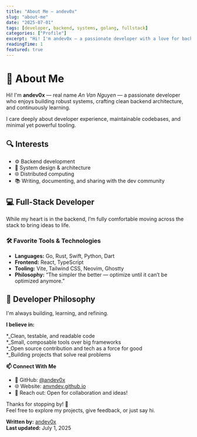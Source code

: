 ```yaml
---
title: "About Me — andev0x"
slug: "about-me"
date: "2025-07-01"
tags: [developer, backend, systems, golang, fullstack]
categories: ["Profile"]
excerpt: "Hi! I'm andev0x — a passionate developer with a love for backend systems, clean architecture, and lifelong learning."
readingTime: 1
featured: true
---
```


# 👋 About Me

Hi! I'm **andev0x** — real name *An Van Nguyen* — a passionate developer who enjoys building robust systems, crafting clean backend architecture, and continuously learning.

I care deeply about developer experience, maintainable codebases, and minimal yet powerful tooling.



## 🔍 Interests

- ⚙️ Backend development  
- 🧱 System design & architecture  
- 🌐 Distributed computing  
- 📚 Writing, documenting, and sharing with the dev community  



## 💻 Full-Stack Developer

While my heart is in the backend, I’m fully comfortable moving across the stack to bring ideas to life.

### 🛠️ Favorite Tools & Technologies

- **Languages:** Go, Rust, Swift, Python, Dart  
- **Frontend:** React, TypeScript  
- **Tooling:** Vite, Tailwind CSS, Neovim, Ghostty  
- **Philosophy:** “The simpler the better — optimize until it can’t be optimized anymore.”



## 🌱 Developer Philosophy

I'm always building, learning, and refining.

**I believe in:**

*_Clean, testable, and readable code  
*_Small, composable tools over big frameworks  
*_Open source contribution and tech as a force for good  
*_Building projects that solve real problems  



**📫 Connect With Me**

- 🐙 GitHub: [@andev0x](https://github.com/andev0x)  
- 🌐 Website: [anvndev.github.io](https://anvndev.github.io)  
- 📨 Reach out: Open for collaboration and ideas!



Thanks for stopping by! 🙌  
Feel free to explore my projects, give feedback, or just say hi.

**Written by:** [andev0x](https://github.com/andev0x)  
**Last updated:** July 1, 2025  